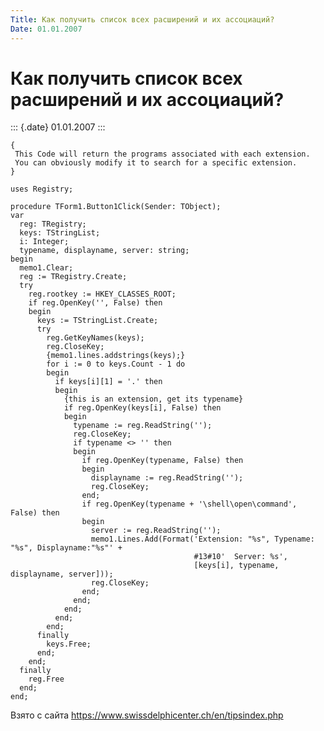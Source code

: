 ```yaml
---
Title: Как получить список всех расширений и их ассоциаций?
Date: 01.01.2007
---
```


Как получить список всех расширений и их ассоциаций?
====================================================

::: {.date}
01.01.2007
:::

    {
     This Code will return the programs associated with each extension.
     You can obviously modify it to search for a specific extension.
    }
     
    uses Registry;
     
    procedure TForm1.Button1Click(Sender: TObject);
    var
      reg: TRegistry;
      keys: TStringList;
      i: Integer;
      typename, displayname, server: string;
    begin
      memo1.Clear;
      reg := TRegistry.Create;
      try
        reg.rootkey := HKEY_CLASSES_ROOT;
        if reg.OpenKey('', False) then
        begin
          keys := TStringList.Create;
          try
            reg.GetKeyNames(keys);
            reg.CloseKey;
            {memo1.lines.addstrings(keys);}
            for i := 0 to keys.Count - 1 do
            begin
              if keys[i][1] = '.' then
              begin
                {this is an extension, get its typename}
                if reg.OpenKey(keys[i], False) then
                begin
                  typename := reg.ReadString('');
                  reg.CloseKey;
                  if typename <> '' then
                  begin
                    if reg.OpenKey(typename, False) then
                    begin
                      displayname := reg.ReadString('');
                      reg.CloseKey;
                    end;
                    if reg.OpenKey(typename + '\shell\open\command', False) then
                    begin
                      server := reg.ReadString('');
                      memo1.Lines.Add(Format('Extension: "%s", Typename: "%s", Displayname:"%s"' +
                                             #13#10'  Server: %s',
                                             [keys[i], typename, displayname, server]));
                      reg.CloseKey;
                    end;
                  end;
                end;
              end;
            end;
          finally
            keys.Free;
          end;
        end;
      finally
        reg.Free
      end;
    end;

Взято с сайта <https://www.swissdelphicenter.ch/en/tipsindex.php>
